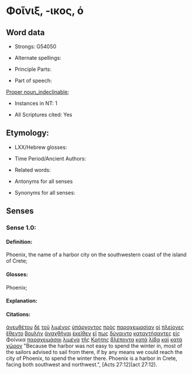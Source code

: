 # Φοῖνιξ, -ικος, ὁ

<!-- Status: S2=NeedsFinalCheck -->
<!-- Lexica used for edits: BDAG, FFM, LN, A-S -->

## Word data

* Strongs: G54050

* Alternate spellings:

* Principle Parts: 

* Part of speech: 

[Proper noun_indeclinable](http://ugg.readthedocs.io/en/latest/proper_noun_indeclinable.html); 

* Instances in NT: 1

* All Scriptures cited: Yes

## Etymology: 

* LXX/Hebrew glosses: 

* Time Period/Ancient Authors: 

* Related words: 

* Antonyms for all senses

* Synonyms for all senses: 

## Senses 

### Sense 1.0:

#### Definition: 

Phoenix, the name of a harbor city on the southwestern coast of the island of Crete;

#### Glosses:

Phoenix;

#### Explanation:

#### Citations:

[ἀνευθέτου](../G04280/01.md) [δὲ](../G11610/01.md) [τοῦ](../G35880/01.md) [λιμένος](../G30400/01.md) [ὑπάρχοντος](../G52250/01.md) [πρὸς](../G43140/01.md) [παραχειμασίαν](../G39150/01.md) [οἱ](../G35880/01.md) [πλείονες](../G41190/01.md) [ἔθεντο](../G50870/01.md) [βουλὴν](../G10120/01.md) [ἀναχθῆναι](../G03210/01.md) [ἐκεῖθεν](../G15640/01.md) [εἴ](../G14870/01.md) [πως](../G99999/01.md) [δύναιντο](../G14100/01.md) [καταντήσαντες](../G26580/01.md) [εἰς](../G15190/01.md) Φοίνικα [παραχειμάσαι](../G39140/01.md) [λιμένα](../G30400/01.md) [τῆς](../G35880/01.md) [Κρήτης](../G29140/01.md) [βλέποντα](../G09910/01.md) [κατὰ](../G25960/01.md) [λίβα](../G30470/01.md) [καὶ](../G25320/01.md) [κατὰ](../G25960/01.md) [χῶρον](../G55660/01.md) "Because the harbor was not easy to spend the winter in, most of the sailors advised to sail from there, if by any means we could reach the city of Phoenix, to spend the winter there. Phoenix is a harbor in Crete, facing both southwest and northwest.", 
[Acts 27:12](act 27:12). 
